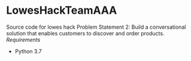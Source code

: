 # LowesHackTeamAAA
Source code for lowes hack
Problem Statement 2: Build a conversational solution that enables customers to discover and order products.
*Requirements*
- Python 3.7
